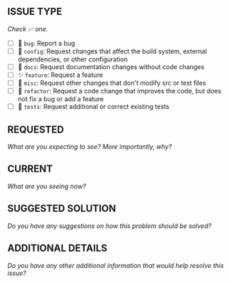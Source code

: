 ## ISSUE TYPE

_Check ✅ one._

* [ ] 🐛 `bug`: Report a bug
* [ ] 👷 `config`: Request changes that affect the build system, external
      dependencies, or other configuration
* [ ] 📖 `docs`: Request documentation changes without code changes
* [ ] ✨ `feature`: Request a feature
* [ ] 📝 `misc`: Request other changes that don't modify src or test files
* [ ] 🚀 `refactor`: Request a code change that improves the code, but does not
      fix a bug or add a feature
* [ ] 🚨 `tests`: Request additional or correct existing tests

## REQUESTED

_What are you expecting to see? More importantly, why?_

## CURRENT

_What are you seeing now?_

## SUGGESTED SOLUTION

_Do you have any suggestions on how this problem should be solved?_

## ADDITIONAL DETAILS

_Do you have any other additional information that would help resolve this
issue?_
